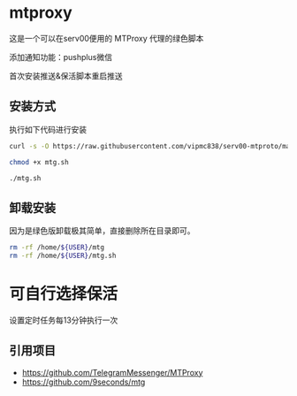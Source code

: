 
# mtproxy

这是一个可以在serv00便用的 MTProxy 代理的绿色脚本

添加通知功能：pushplus微信

首次安装推送&保活脚本重启推送

## 安装方式

执行如下代码进行安装

```bash
curl -s -O https://raw.githubusercontent.com/vipmc838/serv00-mtproto/main/mtg.sh

chmod +x mtg.sh

./mtg.sh
```

## 卸载安装

因为是绿色版卸载极其简单，直接删除所在目录即可。

```bash
rm -rf /home/${USER}/mtg
rm -rf /home/${USER}/mtg.sh
```

# 可自行选择保活

设置定时任务每13分钟执行一次


## 引用项目

- <https://github.com/TelegramMessenger/MTProxy>
- <https://github.com/9seconds/mtg>
